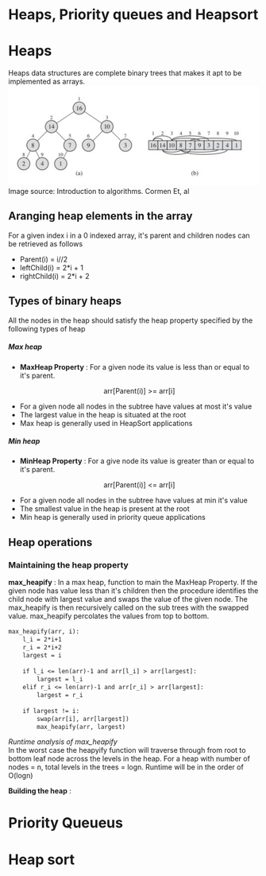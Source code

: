 # Heaps, Priority queues and Heapsort

# Heaps
Heaps data structures are complete binary trees that makes it apt to be implemented as arrays.
![heap as binary tree and array implementation](max-heap.jpg)
Image source: Introduction to algorithms. Cormen Et, al

## Aranging heap elements in the array
For a given index i in a 0 indexed array, it's parent and children nodes can be retrieved as follows

- Parent(i) = i//2
- leftChild(i) = 2*i + 1
- rightChild(i) = 2*i + 2

## Types of binary heaps
All the nodes in the heap should satisfy the heap property specified by the following types of heap

##### Max heap
- **MaxHeap Property** : For a given node its value is less than or equal to it's parent.
  <p style="text-align: center;"> arr[Parent(i)] >= arr[i] </p>
- For a given node all nodes in the subtree have values at most it's value
- The largest value in the heap is situated at the root
- Max heap is generally used in HeapSort applications
##### Min heap
- **MinHeap Property** : For a give node its value is greater than or equal to it's parent.
  <p style="text-align: center;"> arr[Parent(i)] <= arr[i] </p>
- For a given node all nodes in the subtree have values at min it's value
- The smallest value in the heap is present at the root
- Min heap is generally used in priority queue applications

## Heap operations
### Maintaining the heap property
**max_heapify** : In a max heap, function to main the MaxHeap Property. If the given node has value less than it's children then the procedure identifies the child node with largest value and swaps the value of the given node. The max_heapify is then recursively called on the sub trees with the swapped value. max_heapify percolates the values from top to bottom.

    max_heapify(arr, i):
        l_i = 2*i+1
        r_i = 2*i+2
        largest = i

        if l_i <= len(arr)-1 and arr[l_i] > arr[largest]:
            largest = l_i
        elif r_i <= len(arr)-1 and arr[r_i] > arr[largest]:
            largest = r_i            

        if largest != i:
            swap(arr[i], arr[largest])
            max_heapify(arr, largest)

*Runtime analysis of max_heapify* \
In the worst case the heapyify function will traverse through from root to bottom leaf node across the levels in the heap. For a heap with number of nodes = n, total levels in the trees = logn.
Runtime will be in the order of O(logn)

**Building the heap** : 

# Priority Queueus

# Heap sort

